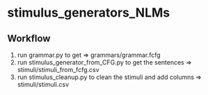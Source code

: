 # stimulus_generators_NLMs

## Workflow

1. run grammar.py to get => grammars/grammar.fcfg
2. run stimulus_generator_from_CFG.py to get the sentences => stimuli/stimuli_from_fcfg.csv
3. run stimulus_cleanup.py to clean the stimuli and add columns => stimuli/stimuli.csv

